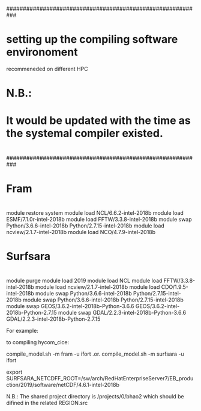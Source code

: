 ###########################################################
# setting up the compiling software  environoment
  recommeneded on different HPC
#
# N.B.:
#     It would be updated with the time as the systemal compiler existed. 
#
###########################################################
#
# Fram
#
module restore system
module load NCL/6.6.2-intel-2018b
module load ESMF/7.1.0r-intel-2018b
module load FFTW/3.3.8-intel-2018b
module swap Python/3.6.6-intel-2018b Python/2.7.15-intel-2018b
module load ncview/2.1.7-intel-2018b
module load NCO/4.7.9-intel-2018b


#
# Surfsara
#
module purge
module load 2019
module load NCL
module load FFTW/3.3.8-intel-2018b
module load ncview/2.1.7-intel-2018b
module load CDO/1.9.5-intel-2018b
module swap Python/3.6.6-intel-2018b Python/2.7.15-intel-2018b
module swap Python/3.6.6-intel-2018b Python/2.7.15-intel-2018b
module swap GEOS/3.6.2-intel-2018b-Python-3.6.6 GEOS/3.6.2-intel-2018b-Python-2.7.15 
module swap GDAL/2.2.3-intel-2018b-Python-3.6.6 GDAL/2.2.3-intel-2018b-Python-2.7.15

For example:

to compiling hycom_cice: 

   compile_model.sh -m fram  -u ifort
.or.
   compile_model.sh -m surfsara  -u ifort


export SURFSARA_NETCDFF_ROOT=/sw/arch/RedHatEnterpriseServer7/EB_production/2019/software/netCDF/4.6.1-intel-2018b

N.B.: The shared project directory is /projects/0/bhao2 which should be difined in the related REGION.src


